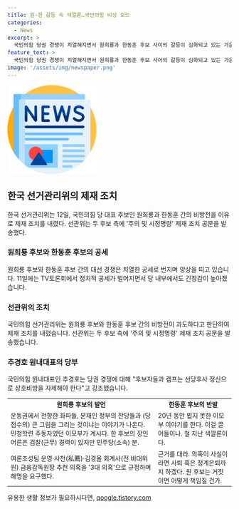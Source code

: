 ```yaml
---
title: 원·한 갈등 속 색깔론…국민의힘 비상 모드
categories:
  - News
excerpt: >
  국민의힘 당권 경쟁이 치열해지면서 원희룡과 한동훈 후보 사이의 갈등이 심화되고 있는 가운데, 당 선거관리위원회가 제재 조치를 내리는 등 긴장이 고조되고 있다. 이에 추경호 국민의힘 원내대표는 당대회를 자폭·자해하는 것이 아닌 후보자들의 경쟁 무대로 만들기를 당부하며, 상호비방 자제를 촉구했다. 갈등과 진흙탕 싸움이 급증하자 당내에서도 우려의 목소리가 높아지고 있다.
feature_text: >
  국민의힘 당권 경쟁이 치열해지면서 원희룡과 한동훈 후보 사이의 갈등이 심화되고 있는 가운데, 당 선거관리위원회가 제재 조치를 내리는 등 긴장이 고조되고 있다. 이에 추경호 국민의힘 원내대표는 당대회를 자폭·자해하는 것이 아닌 후보자들의 경쟁 무대로 만들기를 당부하며, 상호비방 자제를 촉구했다. 갈등과 진흙탕 싸움이 급증하자 당내에서도 우려의 목소리가 높아지고 있다.
image: '/assets/img/newspaper.png'
---
```


<p><img src="/assets/img/newspaper.png" alt="kimp 속보" /></p>

<h2 data-ke-size="size26">한국 선거관리위의 제재 조치</h2>

<p data-ke-size="size16">한국 선거관리위는 12일, 국민의힘 당 대표 후보인 원희룡과 한동훈 간의 비방전을 이유로 제재 조치를 내렸다. 선관위는 두 후보 측에 '주의 및 시정명령' 제재 조치 공문을 발송했다.</p>

<h3>원희룡 후보와 한동훈 후보의 공세</h3>

<p data-ke-size="size16">원희룡 후보와 한동훈 후보 간의 대선 경쟁은 치열한 공세로 번지며 양상을 띠고 있습니다. 11일에는 TV토론회에서 정치적 공세가 벌어지면서 당 내부에서도 긴장감이 높아졌습니다.</p>

<h3>선관위의 조치</h3>

<p data-ke-size="size16">국민의힘 선거관리위는 원희룡 후보와 한동훈 후보 간의 비방전이 과도하다고 판단하여 제재 조치를 내렸습니다. 선관위는 두 후보 측에 '주의 및 시정명령' 제재 조치 공문을 발송했습니다.</p>

<h3>추경호 원내대표의 당부</h3>

<p data-ke-size="size16">국민의힘 원내대표인 추경호는 당권 경쟁에 대해 "후보자들과 캠프는 선당후사 정신으로 상호비방을 자제해야 한다"고 강조했습니다.</p>

<table>
  <tr>
    <td style="text-align: center; height: 17px;"><b>원희룡 후보의 발언</b></td>
    <td style="text-align: center; height: 17px;"><b>한동훈 후보의 반발</b></td>
  </tr>
  <tr>
    <td>운동권에서 전향한 좌파들, 문재인 정부의 잔당들과 (당 접수의) 큰 그림을 그리는 것이냐는 이야기가 나온다. 민청학련 주동자였던 이모부가 계시다. 한 후보의 장인어른은 검찰(근무) 경력이 있지만 민주당(소속) 분.</td>
    <td>20년 동안 뵙지 못한 이모부 이야기를 한다. 이걸 끌어들이나. 철 지난 색깔론이다.</td>
  </tr>
  <tr>
    <td>여론조성팀 운영·사천(私薦)·김경율 회계사(전 비대위원) 금융감독원장 추천 의혹을 '3대 의혹'으로 규정하며 해명을 요구했다.</td>
    <td>근거를 대라. 의혹이 사실이라면 사퇴 혹은 정계은퇴까지 하겠다. 원 후보는 거짓이면 어떻게 책임질 건가.</td>
  </tr>
</table>
유용한 생활 정보가 필요하시다면, <a href="https://qoogle.tistory.com" rel="dofollow">qoogle.tistory.com</a>


